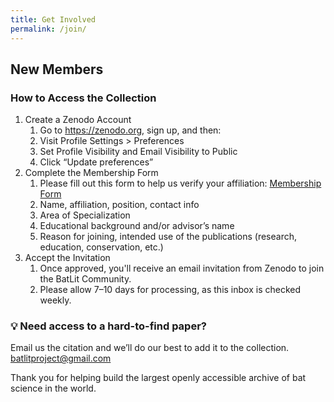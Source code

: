 ```yaml
---
title: Get Involved
permalink: /join/
---
```


## New Members

### How to Access the Collection


1. Create a Zenodo Account
    1. Go to https://zenodo.org, sign up, and then:
    1. Visit Profile Settings > Preferences
    1. Set Profile Visibility and Email Visibility to Public
    1. Click “Update preferences”
1. Complete the Membership Form
    1. Please fill out this form to help us verify your affiliation: [Membership Form](https://docs.google.com/forms/d/e/1FAIpQLScTFfM3qNvhwTuMY_9xhvywJpcccxAlR4UqEdp4dOlqNyPdVA/viewform)
    1. Name, affiliation, position, contact info 
    1. Area of Specialization
    1. Educational background and/or advisor’s name
    1. Reason for joining, intended use of the publications (research, education, conservation, etc.)
1. Accept the Invitation
    1. Once approved, you'll receive an email invitation from Zenodo to join the BatLit Community.
    1. Please allow 7–10 days for processing, as this inbox is checked weekly.

### 💡 Need access to a hard-to-find paper?

Email us the citation and we’ll do our best to add it to the collection. [batlitproject@gmail.com](mailto:batlitproject@gmail.com)

Thank you for helping build the largest openly accessible archive of bat science in the world.
